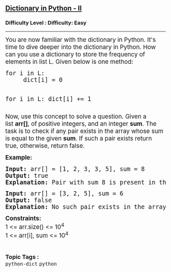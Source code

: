 <h2><a href="https://www.geeksforgeeks.org/problems/dictionary-in-python-ii/1?itm_source=geeksforgeeks&itm_medium=article&itm_campaign=practice_card&selectedLang=python3">Dictionary in Python - II</a></h2><h3>Difficulty Level : Difficulty: Easy</h3><hr><div class="problems_problem_content__Xm_eO" bis_skin_checked="1"><p><span style="font-size: 14pt;">You are now familiar with the dictionary in Python. It's time to dive deeper into the dictionary in Python. How can you use a dictionary&nbsp;to store the frequency of elements in list L. Given below is one method:</span></p>
<pre><span style="font-size: 14pt;">for i in L:
     dict[i] = 0

for i in L:
     dict[i] += 1</span></pre>
<p><span style="font-size: 14pt;">Now, use this concept to solve a question. Given a list&nbsp;<strong>arr[]</strong>, of<strong>&nbsp;</strong>positive integers, and an integer&nbsp;<strong>sum</strong>. The task is to check if any pair exists in the array whose sum is equal to the given&nbsp;<strong>sum</strong>. If such a pair exists return true, otherwise, return false.</span></p>
<p><span style="font-size: 14pt;"><strong>Example:</strong></span></p>
<pre><span style="font-size: 14pt;"><strong>Input:</strong> arr[] = [1, 2, 3, 3, 5], sum = 8 
<strong>Output:</strong> true
<strong>Explanation: </strong>Pair with sum 8 is present in the array which is (3, 5).<br></span></pre>
<pre><span style="font-size: 14pt;"><strong>Input:</strong> arr[] = [3, 2, 5], sum = 6 
<strong>Output:</strong> false
<strong>Explanation: </strong>No such pair exists in the array.</span></pre>
<p><span style="font-size: 14pt;"><strong>Constraints:</strong></span><br><span style="font-size: 14pt;">1 &lt;= arr.size() &lt;= 10<sup>4</sup></span><br><span style="font-size: 14pt;">1 &lt;= arr[i], sum &lt;= 10<sup>4</sup></span></p></div><br><p><span style=font-size:18px><strong>Topic Tags : </strong><br><code>python-dict</code>&nbsp;<code>python</code>&nbsp;